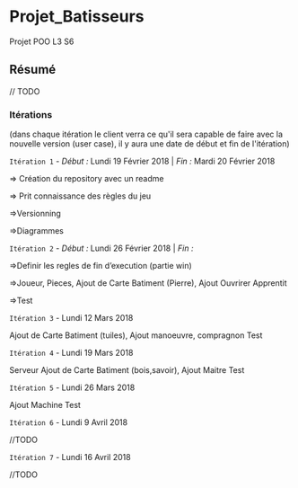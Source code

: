 # Projet_Batisseurs
Projet POO L3 S6

## Résumé 
// TODO

### Itérations
(dans chaque itération le client verra ce qu'il sera capable de faire avec la nouvelle version (user case), il y aura une date de début et fin de l'itération) 

`Itération 1` - *Début :* Lundi 19 Février 2018 | *Fin :* Mardi 20 Février 2018
<p>=> Création du repository avec un readme</p>
<p>=> Prit connaissance des règles du jeu</p> 
<p>=>Versionning</p> 
<p>=>Diagrammes</p> 

   
`Itération 2` - *Début :* Lundi 26 Février 2018 | *Fin :* 
<p>=>Definir les regles de fin d’execution (partie win)</p>
<p>=>Joueur, Pieces, Ajout de Carte Batiment (Pierre), Ajout Ouvrirer Apprentit </p>
<p>=>Test</p>

      
`Itération 3` - Lundi 12 Mars 2018
<p>
Ajout de Carte Batiment (tuiles), Ajout manoeuvre, compragnon
Test

</p>
   
`Itération 4` - Lundi 19 Mars 2018
<p>
Serveur
Ajout de Carte Batiment (bois,savoir), Ajout Maitre
Test
</p>
   
`Itération 5` - Lundi 26 Mars 2018
<p>
Ajout Machine
Test
</p>
   
`Itération 6` - Lundi 9 Avril 2018
<p>//TODO</p>
   
`Itération 7` - Lundi 16 Avril 2018
<p>//TODO</p>
   
